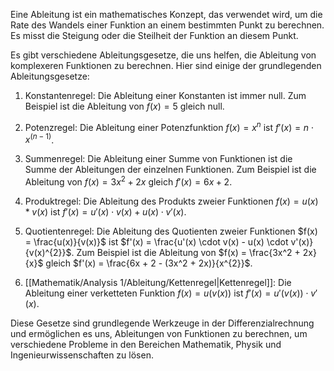 Eine Ableitung ist ein mathematisches Konzept, das verwendet wird, um die Rate des Wandels einer Funktion an einem bestimmten Punkt zu berechnen. Es misst die Steigung oder die Steilheit der Funktion an diesem Punkt.

Es gibt verschiedene Ableitungsgesetze, die uns helfen, die Ableitung von komplexeren Funktionen zu berechnen. Hier sind einige der grundlegenden Ableitungsgesetze:

1. Konstantenregel: Die Ableitung einer Konstanten ist immer null. Zum Beispiel ist die Ableitung von $f(x) = 5$ gleich null.

2. Potenzregel: Die Ableitung einer Potenzfunktion $f(x) = x^n$ ist $f'(x) = n \cdot x^{(n-1)}$.

4. Summenregel: Die Ableitung einer Summe von Funktionen ist die Summe der Ableitungen der einzelnen Funktionen. Zum Beispiel ist die Ableitung von $f(x) = 3x^2 + 2x$ gleich $f'(x) = 6x + 2$.

5. Produktregel: Die Ableitung des Produkts zweier Funktionen $f(x) = u(x) * v(x)$ ist $f'(x) = u'(x) \cdot v(x) + u(x) \cdot v'(x)$. 

6. Quotientenregel: Die Ableitung des Quotienten zweier Funktionen $f(x) = \frac{u(x)}{v(x)}$ ist $f'(x) = \frac{u'(x) \cdot v(x) - u(x) \cdot v'(x)}{v(x)^{2}}$. Zum Beispiel ist die Ableitung von $f(x) = \frac{3x^2 + 2x}{x}$ gleich $f'(x) = \frac{6x + 2 - (3x^2 + 2x)}{x^{2}}$.

7. [[Mathematik/Analysis 1/Ableitung/Kettenregel|Kettenregel]]: Die Ableitung einer verketteten Funktion $f(x) = u(v(x))$ ist $f'(x) = u'(v(x)) \cdot v'(x)$.

Diese Gesetze sind grundlegende Werkzeuge in der Differenzialrechnung und ermöglichen es uns, Ableitungen von Funktionen zu berechnen, um verschiedene Probleme in den Bereichen Mathematik, Physik und Ingenieurwissenschaften zu lösen.